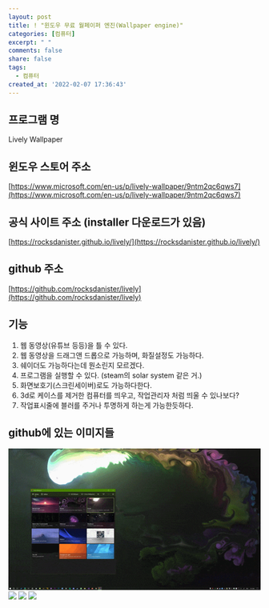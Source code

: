 ```yaml
---
layout: post
title: ! "윈도우 무료 월페이퍼 엔진(Wallpaper engine)"
categories: [컴퓨터]
excerpt: " "
comments: false
share: false
tags:
  - 컴퓨터
created_at: '2022-02-07 17:36:43'
---
```


## 프로그램 명
Lively Wallpaper

## 윈도우 스토어 주소
[https://www.microsoft.com/en-us/p/lively-wallpaper/9ntm2qc6qws7](https://www.microsoft.com/en-us/p/lively-wallpaper/9ntm2qc6qws7)

## 공식 사이트 주소 (installer 다운로드가 있음)
[https://rocksdanister.github.io/lively/](https://rocksdanister.github.io/lively/)

## github 주소
[https://github.com/rocksdanister/lively](https://github.com/rocksdanister/lively)

## 기능
1. 웹 동영상(유튜브 등등)을 틀 수 있다.
2. 웹 동영상을 드래그앤 드롭으로 가능하며, 화질설정도 가능하다.
3. 쉐이더도 가능하다는데 뭔소린지 모르겠다.
4. 프로그램을 실행할 수 있다. (steam의 solar system 같은 거.)
5. 화면보호기(스크린세이버)로도 가능하다한다.
6. 3d로 케이스를 제거한 컴퓨터를 띄우고, 작업관리자 처럼 띄울 수 있나보다?
7. 작업표시줄에 블러를 주거나 투명하게 하는게 가능한듯하다.

## github에 있는 이미지들
![](https://github.com/rocksdanister/lively/blob/core-separation/resources/main_preview.gif)
![](https://github.com/rocksdanister/lively/blob/core-separation/resources/main_dragdrop.gif)
![](https://github.com/rocksdanister/lively/blob/core-separation/resources/wallpaper_video.gif)
![](https://github.com/rocksdanister/lively/raw/core-separation/resources/wallpaper_html.gif)